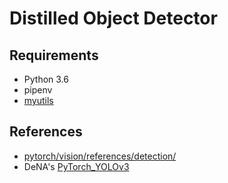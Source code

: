 # Distilled Object Detector

## Requirements
- Python 3.6
- pipenv
- [myutils](https://github.com/yoshitomo-matsubara/myutils)

## References
-  [pytorch/vision/references/detection/](https://github.com/pytorch/vision/tree/master/references/detection)
- DeNA's [PyTorch_YOLOv3](https://github.com/DeNA/PyTorch_YOLOv3)
